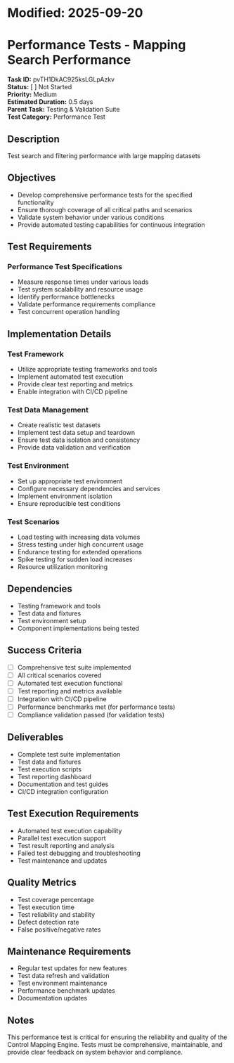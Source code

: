 # Modified: 2025-09-20

# Performance Tests - Mapping Search Performance

**Task ID:** pvTH1DkAC925ksLGLpAzkv  
**Status:** [ ] Not Started  
**Priority:** Medium  
**Estimated Duration:** 0.5 days  
**Parent Task:** Testing & Validation Suite  
**Test Category:** Performance Test

## Description
Test search and filtering performance with large mapping datasets

## Objectives
- Develop comprehensive performance tests for the specified functionality
- Ensure thorough coverage of all critical paths and scenarios
- Validate system behavior under various conditions
- Provide automated testing capabilities for continuous integration

## Test Requirements
### Performance Test Specifications
- Measure response times under various loads
- Test system scalability and resource usage
- Identify performance bottlenecks
- Validate performance requirements compliance
- Test concurrent operation handling


## Implementation Details
### Test Framework
- Utilize appropriate testing frameworks and tools
- Implement automated test execution
- Provide clear test reporting and metrics
- Enable integration with CI/CD pipeline

### Test Data Management
- Create realistic test datasets
- Implement test data setup and teardown
- Ensure test data isolation and consistency
- Provide data validation and verification

### Test Environment
- Set up appropriate test environment
- Configure necessary dependencies and services
- Implement environment isolation
- Ensure reproducible test conditions


### Test Scenarios
- Load testing with increasing data volumes
- Stress testing under high concurrent usage
- Endurance testing for extended operations
- Spike testing for sudden load increases
- Resource utilization monitoring


## Dependencies
- Testing framework and tools
- Test data and fixtures
- Test environment setup
- Component implementations being tested

## Success Criteria
- [ ] Comprehensive test suite implemented
- [ ] All critical scenarios covered
- [ ] Automated test execution functional
- [ ] Test reporting and metrics available
- [ ] Integration with CI/CD pipeline
- [ ] Performance benchmarks met (for performance tests)
- [ ] Compliance validation passed (for validation tests)

## Deliverables
- Complete test suite implementation
- Test data and fixtures
- Test execution scripts
- Test reporting dashboard
- Documentation and test guides
- CI/CD integration configuration

## Test Execution Requirements
- Automated test execution capability
- Parallel test execution support
- Test result reporting and analysis
- Failed test debugging and troubleshooting
- Test maintenance and updates

## Quality Metrics
- Test coverage percentage
- Test execution time
- Test reliability and stability
- Defect detection rate
- False positive/negative rates

## Maintenance Requirements
- Regular test updates for new features
- Test data refresh and validation
- Test environment maintenance
- Performance benchmark updates
- Documentation updates

## Notes
This performance test is critical for ensuring the reliability and quality of the Control Mapping Engine. Tests must be comprehensive, maintainable, and provide clear feedback on system behavior and compliance.
